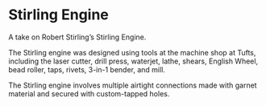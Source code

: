 # Stirling Engine
A take on Robert Stirling’s Stirling Engine.

The Stirling engine was designed using tools at the machine shop at Tufts, including the laser cutter, drill press, waterjet, lathe, shears, English Wheel, bead roller, taps, rivets, 3-in-1 bender, and mill. 

The Stirling engine involves multiple airtight connections made with garnet material and secured with custom-tapped holes. 
